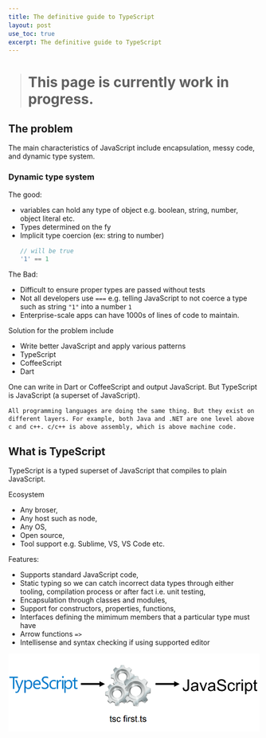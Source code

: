 ```yaml
---
title: The definitive guide to TypeScript
layout: post
use_toc: true
excerpt: The definitive guide to TypeScript
---
```

> # This page is currently work in progress.

## The problem 

The main characteristics of JavaScript include encapsulation, messy code, and dynamic type system.

### Dynamic type system

The good: 
- variables can hold any type of object e.g. boolean, string, number, object literal etc. 
- Types determined on the fy
- Implicit type coercion (ex: string to number)
    ```js
    // will be true
    '1' == 1
    ```

The Bad:
- Difficult to ensure proper types are passed without tests
- Not all developers use `===` e.g. telling JavaScript to not coerce a type such as string `"1"` into a number `1`
- Enterprise-scale apps can have 1000s of lines of code to maintain. 

Solution for the problem include
 - Write better JavaScript and apply various patterns
 - TypeScript 
 - CoffeeScript 
 - Dart

One can write in Dart or CoffeeScript and output JavaScript. But TypeScript is JavaScript (a superset of JavaScript).

```
All programming languages are doing the same thing. But they exist on different layers. For example, both Java and .NET are one level above c and c++. c/c++ is above assembly, which is above machine code. 
```

## What is TypeScript
TypeScript is a typed superset of JavaScript that compiles to plain JavaScript. 

Ecosystem 
- Any broser,
- Any host such as node, 
- Any OS,
- Open source,
- Tool support e.g. Sublime, VS, VS Code etc.

Features: 
- Supports standard JavaScript code,
- Static typing so we can catch incorrect data types through either tooling, compilation process or after fact i.e. unit testing, 
- Encapsulation through classes and modules,
- Support for constructors, properties, functions, 
- Interfaces defining the mimimum members that a particular type must have
- Arrow functions `=>`
- Intellisense and syntax checking if using supported editor 

![](/assets/images/typescript/typescript-compilcation-process.PNG)